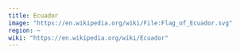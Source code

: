 ```yaml
---
title: Ecuador
image: "https://en.wikipedia.org/wiki/File:Flag_of_Ecuador.svg"
region: ~
wiki: "https://en.wikipedia.org/wiki/Ecuador"
---
```

